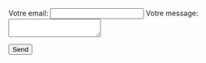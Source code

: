 <form
  action="https://formspree.io/xzbjrzbr"
  method="POST"
>
  <label>
    Votre email:
    <input type="text" name="_replyto">
  </label>
  <label>
    Votre message:
    <textarea name="message"></textarea>
  </label>

  <!-- your other form fields go here -->

  <button type="submit">Send</button>
</form>
